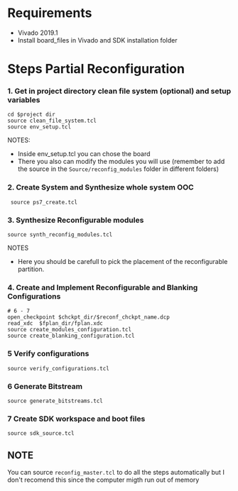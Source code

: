 # Requirements
* Vivado 2019.1
* Install board_files in Vivado and SDK installation folder

# Steps Partial Reconfiguration
### 1. Get in project directory clean file system (optional) and setup variables 
 ```
 cd $project dir
 source clean_file_system.tcl
 source env_setup.tcl
 ```
NOTES: 
* Inside env_setup.tcl you can chose the board
* There you also can modify the modules you will use (remember to add the source in the `Source/reconfig_modules` folder in different folders)
### 2. Create System and Synthesize whole system OOC
```
 source ps7_create.tcl
 ```
### 3. Synthesize Reconfigurable modules
```
source synth_reconfig_modules.tcl
```
NOTES
* Here you should be carefull to pick the placement of the reconfigurable partition.
### 4. Create and Implement Reconfigurable and Blanking Configurations
```
# 6 - 7 
open_checkpoint $chckpt_dir/$reconf_chckpt_name.dcp
read_xdc  $fplan_dir/fplan.xdc
source create_modules_configuration.tcl
source create_blanking_configuration.tcl
```
### 5 Verify configurations
```
source verify_configurations.tcl
```
### 6 Generate Bitstream
```
source generate_bitstreams.tcl
```
### 7 Create SDK workspace and boot files
```
source sdk_source.tcl
```
## NOTE
You can source `reconfig_master.tcl` to do all the steps automatically but I don't recomend this since the computer migth run out of memory

